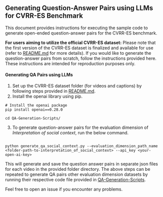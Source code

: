 ## Generating Question-Answer Pairs using LLMs for CVRR-ES Benchmark

This document provides instructions for executing the sample code to generate open-ended question-answer pairs for the CVRR-ES benchmark.

**For users aiming to utilize the official CVRR-ES dataset:** Please note that the first version of the CVRR-ES dataset is finalized and available for use (refer to [README.md](../README.md) for more details). If you would like to generate the question-answer pairs from scratch, follow the instructions provided here. These instructions are intended for reproduction purposes only.

#### Generating QA Pairs using LLMs

1. Set up the CVRR-ES dataset folder (for videos and captions) by following steps provided in [README.md](../README.md). 
2. Install the openai library using pip.
```shell
# Install the openai package
pip install openai==0.28.0

cd QA-Generation-Scripts/

```
3. To generate question-answer pairs for the evaluation dimension of _Interpretation of social context_, run the below command.

```shell

python generate_qa_social_context.py --evaluation_dimension_path_name <folder-path-to-interpretation_of_social_context> --api_key <your-open-ai-key>

```

This will generate and save the question answer pairs in separate json files for each video in the provided folder directory.
The above steps can be repeated to generate QA pairs other evaluation dimension datasets by running their respective code file provided in [QA-Generation-Scripts](../QA-Generation-Scripts).

Feel free to open an issue if you encounter any problems.



